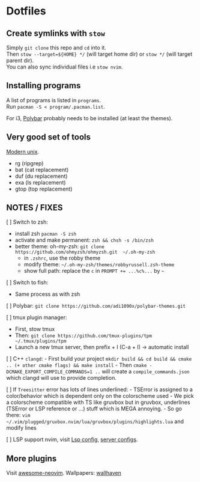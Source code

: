# Dotfiles
## Create symlinks with `stow`
Simply `git clone` this repo and `cd` into it.<br/>
Then `stow --target=${HOME} */` (will target home dir) or `stow */` (will target parent dir).<br/>
You can also sync individual files i.e `stow nvim`.<br/>

## Installing programs
A list of programs is listed in `programs`.<br/>
Run `pacman -S < program/.pacman.list`.

For i3, [Polybar](https://github.com/polybar/polybar) probably needs to be installed (at least the themes).

## Very good set of tools
[Modern unix](https://github.com/ibraheemdev/modern-unix).
- rg (ripgrep)
- bat (cat replacement)
- duf (du replacement)
- exa (ls replacement)
- gtop (top replacement)

## NOTES / FIXES
[ ] Switch to zsh:
- install zsh `pacman -S zsh`
- activate and make permanent: `zsh && chsh -s /bin/zsh`
- better theme: oh-my-zsh: `git clone https://github.com/ohmyzsh/ohmyzsh.git  ~/.oh-my-zsh`
  - in `.zshrc`, use the robby theme
  - modify theme: `~/.oh-my-zsh/themes/robbyrussell.zsh-theme`
  - show full path: replace the `c` in `PROMPT += ...%c%...` by `~`

[ ] Switch to fish:
- Same process as with zsh

[ ] Polybar:
`git clone https://github.com/adi1090x/polybar-themes.git`

[ ] tmux plugin manager:
- First, stow tmux
- Then: `git clone https://github.com/tmux-plugins/tpm ~/.tmux/plugins/tpm`
- Launch a new tmux server, then prefix + I (C-a + I) -> automatic install

[ ] C++ `clangd`:
    - First build your project `mkdir build && cd build && cmake .. (+ other cmake flags) && make install`
    - Then `cmake -DCMAKE_EXPORT_COMPILE_COMMANDS=1 ..` will create a `compile_commands.json` which clangd will use to provide completion.

[ ] If `Treesitter` error has lots of lines underlined:
    - TSError is assigned to a color/behavior which is dependent only on the colorscheme used
    - We pick a colorscheme compatible with TS like gruvbox but in gruvbox, underlines (TSError or LSP reference or ...) stuff which is MEGA annoying.
    - So go there: `vim ~/.vim/plugged/gruvbox.nvim/lua/gruvbox/plugins/highlights.lua` and modify lines

[ ] LSP support nvim, visit [Lsp config](https://github.com/neovim/nvim-lspconfig), [server configs](https://github.com/neovim/nvim-lspconfig/blob/master/doc/server_configurations.md).

## More plugins
Visit [awesome-neovim]("https://github.com/rockerBOO/awesome-neovim").
Wallpapers: [wallhaven](https://wallhaven.cc/)
